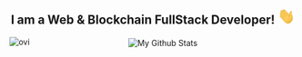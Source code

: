 <div align="center">
<h2> I am a Web & Blockchain FullStack Developer! <img src="https://github.com/ABSphreak/ABSphreak/blob/master/gifs/Hi.gif" width="30px"></h2>
</div>

<div align="center">
  <div class="width:50%; float:left">
    <img align="left" src="https://github-readme-stats.vercel.app/api/top-langs?username=NAJI2329&show_icons=true&locale=en&layout=compact&theme=chartreuse-dark" alt="ovi" />
  </div>
  <div class="width:50%; float:left">
    <img align="center" src="https://github-readme-stats.vercel.app/api?username=NAJI2329&include_all_commits=true&count_private=true&show_icons=true&line_height=20&title_color=7A7ADB&icon_color=2234AE&text_color=D3D3D3&bg_color=0,000000,130F40" alt="My Github Stats">
  </div>
</div>

